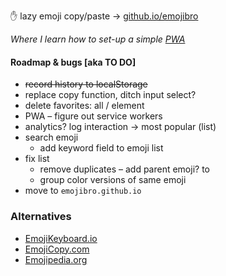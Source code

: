  ✋ lazy emoji copy/paste → [github.io/emojibro](https://pax.github.io/emojibro/)

_Where I learn how to set-up a simple [PWA](https://en.wikipedia.org/wiki/Progressive_Web_Apps)_

 #### Roadmap &amp; bugs [aka TO DO]

- ~~record history to localStorage~~
- replace copy function, ditch input select?
- delete favorites: all / element
- PWA – figure out service workers
- analytics? log interaction → most popular (list)
- search emoji
    + add keyword field to emoji list
- fix list
    + remove duplicates – add parent emoji? to 
    + group color versions of same emoji
- move to `emojibro.github.io`


### Alternatives
- [EmojiKeyboard.io](https://emojikeyboard.io/) 
- [EmojiCopy.com](https://www.emojicopy.com/) 
- [Emojipedia.org](https://emojipedia.org/) 